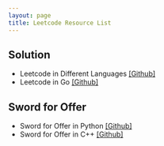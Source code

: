 ```yaml
---
layout: page
title: Leetcode Resource List
---
```


## Solution

- Leetcode in Different Languages [[Github]](https://github.com/kamyu104/LeetCode-Solutions)
- Leetcode in Go [[Github]](https://github.com/halfrost/LeetCode-Go)

## Sword for Offer

- Sword for Offer in Python [[Github]](https://github.com/darkTianTian/sword-for-offer)
- Sword for Offer in C++ [[Github]](https://github.com/zhedahht/CodingInterviewChinese2)